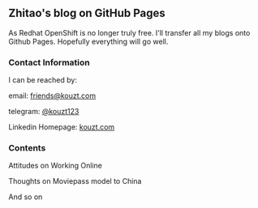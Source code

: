 ## Zhitao's blog on GitHub Pages

As Redhat OpenShift is no longer truly free. I'll transfer all my blogs onto Github Pages. Hopefully everything will go well.

### Contact Information

I can be reached by:

email: [friends@kouzt.com](mailto:friends@kouzt.com)

telegram: [@kouzt123](https://t.me/kouzt123)

Linkedin Homepage: [kouzt.com](http://www.kouzt.com)

### Contents

Attitudes on Working Online

Thoughts on Moviepass model to China

And so on
